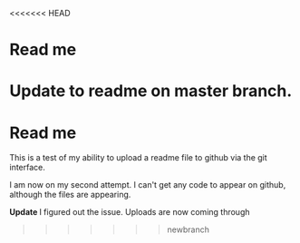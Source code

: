 <<<<<<< HEAD
# Read me 

Update to readme on master branch.
=======
# Read me

This is a test of my ability to upload a readme file to github via the git interface. 

I am now on my second attempt. I can't get any code to appear on github, although the files are appearing. 

<b> Update </b>
I figured out the issue. Uploads are now coming through 
>>>>>>> newbranch
